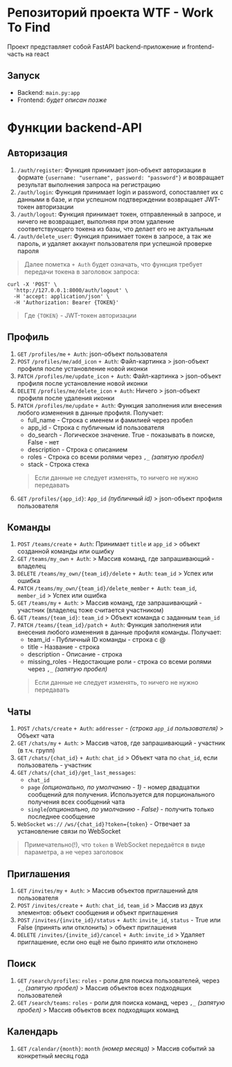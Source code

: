 # Репозиторий проекта WTF - Work To Find
Проект представляет собой FastAPI backend-приложение и frontend-часть на react

## Запуск
- Backend: `main.py:app`
- Frontend: _будет описан позже_

# Функции backend-API

## Авторизация
1. `/auth/register`:
Функция принимает json-объект авторизации в формате `{username: "username", password: "password"}` и возвращает результат выполнения запроса на регистрацию
2. `/auth/login`:
Функция принимает login и password, сопоставляет их с данными в базе, и при успешном подтверждении возвращает JWT-токен авторизации
3. `/auth/logout`:
Функция принимает токен, отправленный в запросе, и ничего не возвращает, выполняя при этом удаление соответствующего токена из базы, что делает его не актуальным
4. `/auth/delete_user`:
Функция принимает токен в запросе, а так же пароль, и удаляет аккаунт пользователя при успешной проверке пароля

> Далее пометка `+ Auth` будет означать, что функция требует передачи токена в заголовок запроса:
```
curl -X 'POST' \
  'http://127.0.0.1:8000/auth/logout' \
  -H 'accept: application/json' \
  -H 'Authorization: Bearer {TOKEN}'
```
> Где `{TOKEN}` - JWT-токен авторизации

## Профиль
1. `GET` `/profiles/me` `+ Auth`: json-объект пользователя
2. `POST` `/profiles/me/add_icon` `+ Auth`:
Файл-картинка > json-объект профиля после установление новой иконки
3. `PATCH` `/profiles/me/update_icon` `+ Auth`:
Файл-картинка > json-объект профиля после установление новой иконки
4. `DELETE` `/profiles/me/delete_icon` `+ Auth`:
Ничего > json-объект профиля после удаления иконки
5. `PATCH` `/profiles/me/update` `+ Auth`:
Функция заполнения или внесения любого изменения в данные профиля. Получает:
   - full_name - Строка с именем и фамилией через пробел 
   - app_id - Строка с публичным id пользователя
   - do_search - Логическое значение. True - показывать в поиске, False - нет
   - description - Строка с описанием
   - roles - Строка со всеми ролями через `,_` _(запятую пробел)_
   - stack - Строка стека
    > Если данные не следует изменять, то ничего не нужно передавать
6. `GET` `/profiles/{app_id}`:
`App_id` _(публичный id)_ > json-объект профиля пользователя

## Команды
1. `POST` `/teams/create` `+ Auth`: Принимает `title` и `app_id` > объект созданной команды или ошибку
2. `GET` `/teams/my_own` `+ Auth`: > Массив команд, где запрашивающий - владелец
3. `DELETE` `/teams/my_own/{team_id}/delete` `+ Auth`: `team_id` > Успех или ошибка
4. `PATCH` `/teams/my_own/{team_id}/delete_member` `+ Auth`: `team_id`, `member_id` > Успех или ошибка
5. `GET` `/teams/my` `+ Auth`: > Массив команд, где запрашивающий - участник (владелец тоже считается участником)
6. `GET` `/teams/{team_id}`: `team_id` > Объект команда с заданным `team_id`
7. `PATCH` `/teams/{team_id}/patch` `+ Auth`: Функция заполнения или внесения любого изменения в данные профиля команды. Получает:
   - team_id - Публичный ID команды - строка с @
   - title - Название - строка
   - description - Описание - строка
   - missing_roles - Недостающие роли - строка со всеми ролями через `,_` _(запятую пробел)_
   > Если данные не следует изменять, то ничего не нужно передавать

## Чаты
1. `POST` `/chats/create` `+ Auth`: `addresser` - _(строка `app_id` пользователя)_ > Объект чата
2. `GET` `/chats/my` `+ Auth`: > Массив чатов, где запрашивающий - участник (в т.ч. групп)
3. `GET` `/chats/{chat_id}` `+ Auth`: `chat_id` > Объект чата по `chat_id`, если пользователь - участник
4. `GET` `/chats/{chat_id}/get_last_messages`: 
   - `chat_id`
   - `page` _(опционально, по умолчанию - 1)_ - номер двадцатки сообщений для получения. Используется для порционального получения всех сообщений чата
   - `single`_(опционально, по умолчанию - False)_ - получить только последнее сообщение
5. `WebSocket` `ws://` `/ws/{chat_id}?token={token}` - Отвечает за установление связи по WebSocket
> Примечательно(!), что `token` в WebSocket передаётся в виде параметра, а не через заголовок

## Приглашения
1. `GET` `/invites/my` `+ Auth`: > Массив объектов приглашений для пользователя
2. `POST` `/invites/create` `+ Auth`: `chat_id`, `team_id` > Массив из двух элементов: объект сообщения и объект приглашения
3. `POST` `/invites/{invite_id}/status` `+ Auth`: `invite_id`, `status` - True или False (принять или отклонить) > объект приглашения
4. `DELETE` `/invites/{invite_id}/cancel` `+ Auth`: `invite_id` > Удаляет приглашение, если оно ещё не было принято или отклонено

## Поиск
1. `GET` `/search/profiles`: `roles` - роли для поиска пользователей, через `,_` _(запятую пробел)_ > Массив объектов всех подходящих пользователей
2. `GET` `/search/teams`: `roles` - роли для поиска команд, через `,_` _(запятую пробел)_ > Массив объектов всех подходящих команд

## Календарь
1. `GET` `/calendar/{month}`: `month` _(номер месяца)_ > Массив событий за конкретный месяц года
